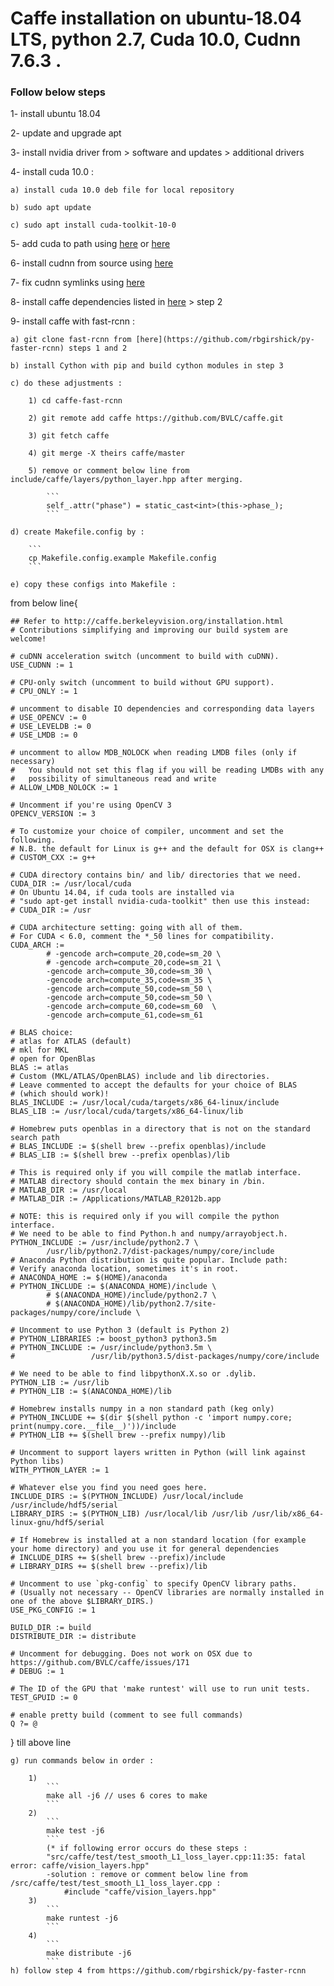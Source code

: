 #  Caffe installation on ubuntu-18.04 LTS, python 2.7, Cuda 10.0, Cudnn 7.6.3 .

### Follow below steps

1- install ubuntu 18.04

2- update and upgrade apt

3- install nvidia driver from > software and updates > additional drivers

4- install cuda 10.0 :

	a) install cuda 10.0 deb file for local repository
	
	b) sudo apt update
	
	c) sudo apt install cuda-toolkit-10-0
	
5- add cuda to path using [here](https://www.pugetsystems.com/labs/hpc/How-To-Install-CUDA-10-1-on-Ubuntu-19-04-1405/#System-widealternative) or [here](https://www.howtoforge.com/tutorial/how-to-install-nvidia-cuda-on-ubuntu-1804/)

6- install cudnn from source using [here](https://docs.nvidia.com/deeplearning/sdk/cudnn-install/index.html#installlinux-tar)

7- fix cudnn symlinks using [here](https://askubuntu.com/questions/1025928/why-do-i-get-sbin-ldconfig-real-usr-local-cuda-lib64-libcudnn-so-7-is-not-a)

8- install caffe dependencies listed in [here](https://medium.com/@atinesh/caffe-installation-on-ubuntu-18-04-lts-python-2-7-8e8c388ce51f) > step 2

9- install caffe with fast-rcnn :

	a) git clone fast-rcnn from [here](https://github.com/rbgirshick/py-faster-rcnn) steps 1 and 2
	
	b) install Cython with pip and build cython modules in step 3
	
	c) do these adjustments :
	
		1) cd caffe-fast-rcnn  
		
		2) git remote add caffe https://github.com/BVLC/caffe.git  
		
		3) git fetch caffe 
		
		4) git merge -X theirs caffe/master
		
		5) remove or comment below line from include/caffe/layers/python_layer.hpp after merging.
		
			```
			self_.attr("phase") = static_cast<int>(this->phase_); 
			```
			
	d) create Makefile.config by : 
	
		```
		cp Makefile.config.example Makefile.config
		```
		
	e) copy these configs into Makefile :
	

from below line{

	## Refer to http://caffe.berkeleyvision.org/installation.html
	# Contributions simplifying and improving our build system are welcome!

	# cuDNN acceleration switch (uncomment to build with cuDNN).
	USE_CUDNN := 1

	# CPU-only switch (uncomment to build without GPU support).
	# CPU_ONLY := 1

	# uncomment to disable IO dependencies and corresponding data layers
	# USE_OPENCV := 0
	# USE_LEVELDB := 0
	# USE_LMDB := 0

	# uncomment to allow MDB_NOLOCK when reading LMDB files (only if necessary)
	#	You should not set this flag if you will be reading LMDBs with any
	#	possibility of simultaneous read and write
	# ALLOW_LMDB_NOLOCK := 1

	# Uncomment if you're using OpenCV 3
	OPENCV_VERSION := 3

	# To customize your choice of compiler, uncomment and set the following.
	# N.B. the default for Linux is g++ and the default for OSX is clang++
	# CUSTOM_CXX := g++

	# CUDA directory contains bin/ and lib/ directories that we need.
	CUDA_DIR := /usr/local/cuda
	# On Ubuntu 14.04, if cuda tools are installed via
	# "sudo apt-get install nvidia-cuda-toolkit" then use this instead:
	# CUDA_DIR := /usr

	# CUDA architecture setting: going with all of them.
	# For CUDA < 6.0, comment the *_50 lines for compatibility.
	CUDA_ARCH := 
			# -gencode arch=compute_20,code=sm_20 \
			# -gencode arch=compute_20,code=sm_21 \
			-gencode arch=compute_30,code=sm_30 \
			-gencode arch=compute_35,code=sm_35 \
			-gencode arch=compute_50,code=sm_50 \
			-gencode arch=compute_50,code=sm_50 \
			-gencode arch=compute_60,code=sm_60  \
			-gencode arch=compute_61,code=sm_61 

	# BLAS choice:
	# atlas for ATLAS (default)
	# mkl for MKL
	# open for OpenBlas
	BLAS := atlas
	# Custom (MKL/ATLAS/OpenBLAS) include and lib directories.
	# Leave commented to accept the defaults for your choice of BLAS
	# (which should work)!
	BLAS_INCLUDE := /usr/local/cuda/targets/x86_64-linux/include
	BLAS_LIB := /usr/local/cuda/targets/x86_64-linux/lib

	# Homebrew puts openblas in a directory that is not on the standard search path
	# BLAS_INCLUDE := $(shell brew --prefix openblas)/include
	# BLAS_LIB := $(shell brew --prefix openblas)/lib

	# This is required only if you will compile the matlab interface.
	# MATLAB directory should contain the mex binary in /bin.
	# MATLAB_DIR := /usr/local
	# MATLAB_DIR := /Applications/MATLAB_R2012b.app

	# NOTE: this is required only if you will compile the python interface.
	# We need to be able to find Python.h and numpy/arrayobject.h.
	PYTHON_INCLUDE := /usr/include/python2.7 \
			/usr/lib/python2.7/dist-packages/numpy/core/include
	# Anaconda Python distribution is quite popular. Include path:
	# Verify anaconda location, sometimes it's in root.
	# ANACONDA_HOME := $(HOME)/anaconda
	# PYTHON_INCLUDE := $(ANACONDA_HOME)/include \
			# $(ANACONDA_HOME)/include/python2.7 \
			# $(ANACONDA_HOME)/lib/python2.7/site-packages/numpy/core/include \

	# Uncomment to use Python 3 (default is Python 2)
	# PYTHON_LIBRARIES := boost_python3 python3.5m
	# PYTHON_INCLUDE := /usr/include/python3.5m \
	#                 /usr/lib/python3.5/dist-packages/numpy/core/include

	# We need to be able to find libpythonX.X.so or .dylib.
	PYTHON_LIB := /usr/lib
	# PYTHON_LIB := $(ANACONDA_HOME)/lib

	# Homebrew installs numpy in a non standard path (keg only)
	# PYTHON_INCLUDE += $(dir $(shell python -c 'import numpy.core; print(numpy.core.__file__)'))/include
	# PYTHON_LIB += $(shell brew --prefix numpy)/lib

	# Uncomment to support layers written in Python (will link against Python libs)
	WITH_PYTHON_LAYER := 1

	# Whatever else you find you need goes here.
	INCLUDE_DIRS := $(PYTHON_INCLUDE) /usr/local/include /usr/include/hdf5/serial
	LIBRARY_DIRS := $(PYTHON_LIB) /usr/local/lib /usr/lib /usr/lib/x86_64-linux-gnu/hdf5/serial

	# If Homebrew is installed at a non standard location (for example your home directory) and you use it for general dependencies
	# INCLUDE_DIRS += $(shell brew --prefix)/include
	# LIBRARY_DIRS += $(shell brew --prefix)/lib

	# Uncomment to use `pkg-config` to specify OpenCV library paths.
	# (Usually not necessary -- OpenCV libraries are normally installed in one of the above $LIBRARY_DIRS.)
	USE_PKG_CONFIG := 1

	BUILD_DIR := build
	DISTRIBUTE_DIR := distribute

	# Uncomment for debugging. Does not work on OSX due to https://github.com/BVLC/caffe/issues/171
	# DEBUG := 1

	# The ID of the GPU that 'make runtest' will use to run unit tests.
	TEST_GPUID := 0

	# enable pretty build (comment to see full commands)
	Q ?= @

} till above line

	
	g) run commands below in order :
		
		1)
			```
			make all -j6 // uses 6 cores to make
			```	
		2) 
			```
			make test -j6
			```
			(* if following error occurs do these steps :
			"src/caffe/test/test_smooth_L1_loss_layer.cpp:11:35: fatal error: caffe/vision_layers.hpp"   
			-solution : remove or comment below line from /src/caffe/test/test_smooth_L1_loss_layer.cpp :
				#include "caffe/vision_layers.hpp"
		3) 
			```
			make runtest -j6
			```
		4) 
			```
			make distribute -j6
			```
	h) follow step 4 from https://github.com/rbgirshick/py-faster-rcnn
